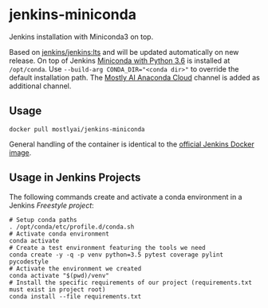 # jenkins-miniconda
Jenkins installation with Miniconda3 on top.

Based on [jenkins/jenkins:lts](https://hub.docker.com/r/jenkins/jenkins/) and will be updated automatically on new release. On top of Jenkins [Miniconda with Python 3.6](https://conda.io/miniconda.html) is installed at `/opt/conda`. Use `--build-arg CONDA_DIR="<conda dir>"` to override the default installation path.
The [Mostly AI Anaconda Cloud](https://anaconda.org/mostlyai) channel is added as additional channel.

## Usage
`docker pull mostlyai/jenkins-miniconda`

General handling of the container is identical to the [official Jenkins Docker image](https://github.com/jenkinsci/docker/blob/master/README.md).

## Usage in Jenkins Projects
The following commands create and activate a conda environment in a Jenkins _Freestyle project_:
```
# Setup conda paths
. /opt/conda/etc/profile.d/conda.sh
# Activate conda environment
conda activate
# Create a test environment featuring the tools we need
conda create -y -q -p venv python=3.5 pytest coverage pylint pycodestyle
# Activate the environment we created
conda activate "$(pwd)/venv"
# Install the specific requirements of our project (requirements.txt must exist in project root)
conda install --file requirements.txt
```
